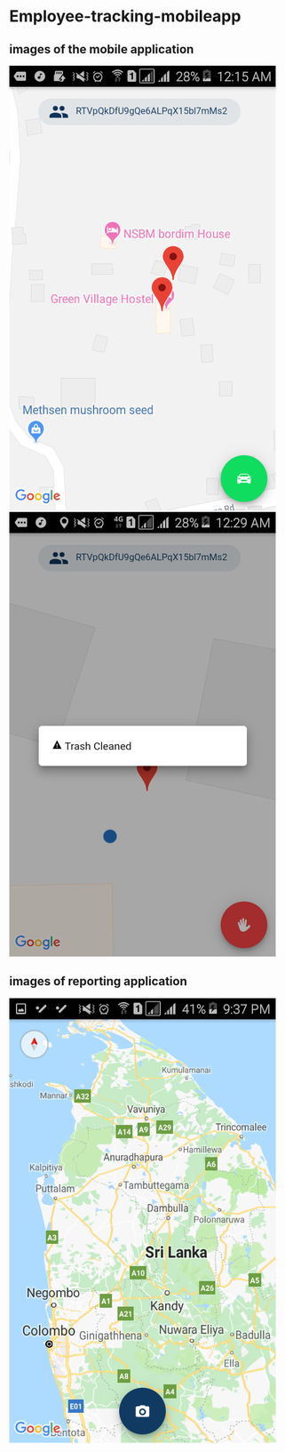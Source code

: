 # Employee-tracking-mobileapp
## images of the mobile application
![GitHub Logo](/ScreenshotImages/mobileapp1.png)
![GitHub Logo](/ScreenshotImages/mobileapp2.png)
## images of reporting application
![GitHub Logo](/ScreenshotImages/reportingapp.png)
